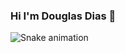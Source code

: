 ### Hi I'm Douglas Dias  👋
  ![Snake animation](https://github.com/TesteMaria/TesteMaria/blob/output/github-contribution-grid-snake.svg)
